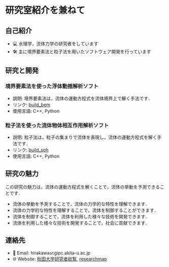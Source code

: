 # 研究室紹介を兼ねて

## 自己紹介

- 💻 水理学，流体力学の研究者をしています
- 🛠️ 主に境界要素法と粒子法を用いたソフトウェア開発を行っています

## 研究と開発

### 境界要素法を使った浮体動揺解析ソフト

- 説明: 境界要素法は，流体の運動方程式を流体境界上で解く手法です．
- リンク: [build_bem](https://github.com/tomoakihirakawa/cpp/blob/main/builds/build_bem/README.md)
- 使用言語: C++, Python

### 粒子法を使った流体物体相互作用解析ソフト

- 説明: 粒子法は，粒子の集まりで流体を表現し，流体の運動方程式を解く手法です．
- リンク: [build_sph](https://github.com/tomoakihirakawa/cpp/blob/main/builds/build_sph/README.md)
- 使用言語: C++, Python


## 研究の魅力

この研究の魅力は，流体の運動方程式を解くことで，流体の挙動を予測できることです．

* 流体の挙動を予測することで，流体の力学的な特性を理解できます．
* 流体の力学的な特性を理解することで，流体を制御することができます．
* 流体を制御することで，流体を利用した様々な技術を開発できます．
* 流体を利用した様々な技術を開発することで，社会に貢献できます．

## 連絡先

- 📧 Email: hirakawa`at`gipc.akita-u.ac.jp
- 🌐 Website: [秋田大学研究者総覧](https://akitauinfo.akita-u.ac.jp/html/100000862_ja.html?k=%E5%B9%B3%E5%B7%9D), [researchmap](https://researchmap.jp/tomoakihirakawa)
